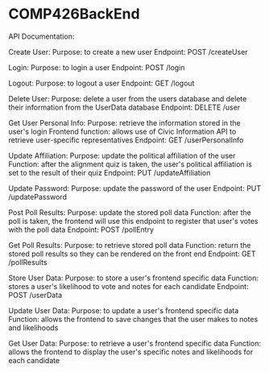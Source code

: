 # COMP426BackEnd

API Documentation:

  Create User:
    Purpose: to create a new user
    Endpoint: POST /createUser
 
  
  Login:
  Purpose: to login a user
  Endpoint: POST /login
  
  Logout:
    Purpose: to logout a user
    Endpoint: GET /logout
  
  Delete User:
    Purpose: delete a user from the users database and delete their information from the UserData database
    Endpoint: DELETE /user
  
  Get User Personal Info:
    Purpose: retrieve the information stored in the user's login
    Frontend function: allows use of Civic Information API to retrieve user-specific representatives
    Endpoint: GET /userPersonalInfo
 
 Update Affiliation:
    Purpose: update the political affiliation of the user
    Function: after the alignment quiz is taken, the user's political affiliation is set to the result of their quiz
    Endpoint: PUT /updateAffiliation
  
  Update Password:
    Purpose: update the password of the user
    Endpoint: PUT /updatePassword
  
  Post Poll Results:
    Purpose: update the stored poll data
    Function: after the poll is taken, the frontend will use this endpoint to register that user's votes with the poll data
    Endpoint: POST /pollEntry
    
  Get Poll Results:
    Purpose: to retrieve stored poll data
    Function: return the stored poll results so they can be rendered on the front end
    Endpoint: GET /pollResults
    
  Store User Data:
    Purpose: to store a user's frontend specific data
    Function: stores a user's likelihood to vote and notes for each candidate
    Endpoint: POST /userData
    
  Update User Data:
    Purpose: to update a user's frontend specific data
    Function: allows the frontend to save changes that the user makes to notes and likelihoods
   
  Get User Data:
    Purpose: to retrieve a user's frontend specific data
    Function: allows the frontend to display the user's specific notes and likelihoods for each candidate
  
  
  
    
  
